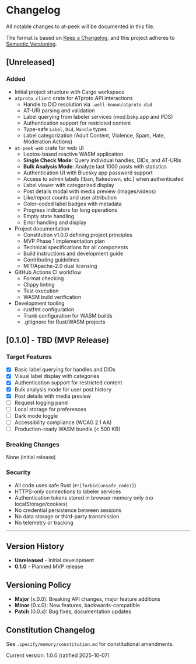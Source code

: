 # Changelog

All notable changes to at-peek will be documented in this file.

The format is based on [Keep a Changelog](https://keepachangelog.com/en/1.0.0/),
and this project adheres to [Semantic Versioning](https://semver.org/spec/v2.0.0.html).

## [Unreleased]

### Added
- Initial project structure with Cargo workspace
- `atproto_client` crate for ATproto API interactions
  - Handle to DID resolution via `.well-known/atproto-did`
  - AT-URI parsing and validation
  - Label querying from labeler services (mod.bsky.app and PDS)
  - Authentication support for restricted content
  - Type-safe `Label`, `Did`, `Handle` types
  - Label categorization (Adult Content, Violence, Spam, Hate, Moderation Actions)
- `at-peek-web` crate for web UI
  - Leptos-based reactive WASM application
  - **Single Check Mode**: Query individual handles, DIDs, and AT-URIs
  - **Bulk Analysis Mode**: Analyze last 1000 posts with statistics
  - Authentication UI with Bluesky app password support
  - Access to admin labels (!ban, !takedown, etc.) when authenticated
  - Label viewer with categorized display
  - Post details modal with media preview (images/videos)
  - Like/repost counts and user attribution
  - Color-coded label badges with metadata
  - Progress indicators for long operations
  - Empty state handling
  - Error handling and display
- Project documentation
  - Constitution v1.0.0 defining project principles
  - MVP Phase 1 implementation plan
  - Technical specifications for all components
  - Build instructions and development guide
  - Contributing guidelines
  - MIT/Apache-2.0 dual licensing
- GitHub Actions CI workflow
  - Format checking
  - Clippy linting
  - Test execution
  - WASM build verification
- Development tooling
  - rustfmt configuration
  - Trunk configuration for WASM builds
  - .gitignore for Rust/WASM projects

## [0.1.0] - TBD (MVP Release)

### Target Features
- [x] Basic label querying for handles and DIDs
- [x] Visual label display with categories
- [x] Authentication support for restricted content
- [x] Bulk analysis mode for user post history
- [x] Post details with media preview
- [ ] Request logging panel
- [ ] Local storage for preferences
- [ ] Dark mode toggle
- [ ] Accessibility compliance (WCAG 2.1 AA)
- [ ] Production-ready WASM bundle (< 500 KB)

### Breaking Changes
None (initial release)

### Security
- All code uses safe Rust (`#![forbid(unsafe_code)]`)
- HTTPS-only connections to labeler services
- Authentication tokens stored in browser memory only (no localStorage/cookies)
- No credential persistence between sessions
- No data storage or third-party transmission
- No telemetry or tracking

---

## Version History

- **Unreleased** - Initial development
- **0.1.0** - Planned MVP release

## Versioning Policy

- **Major** (x.0.0): Breaking API changes, major feature additions
- **Minor** (0.x.0): New features, backwards-compatible
- **Patch** (0.0.x): Bug fixes, documentation updates

## Constitution Changelog

See `.specify/memory/constitution.md` for constitutional amendments.

Current version: 1.0.0 (ratified 2025-10-07)

